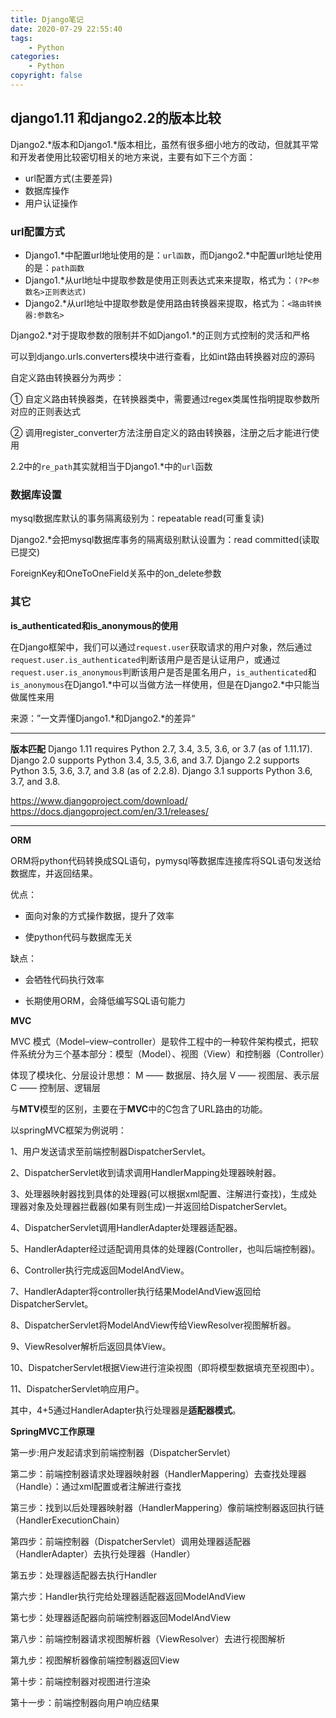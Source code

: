 ```yaml
---
title: Django笔记
date: 2020-07-29 22:55:40
tags:
    - Python
categories:
    - Python
copyright: false
---
```




## django1.11 和django2.2的版本比较

Django2.*版本和Django1.*版本相比，虽然有很多细小地方的改动，但就其平常和开发者使用比较密切相关的地方来说，主要有如下三个方面：

- url配置方式(主要差异)
- 数据库操作
- 用户认证操作

<!-- more -->



### url配置方式

-  Django1.*中配置url地址使用的是：`url函数`，而Django2.*中配置url地址使用的是：`path函数`
- Django1.*从url地址中提取参数是使用正则表达式来来提取，格式为：`(?P<参数名>正则表达式)`
- Django2.*从url地址中提取参数是使用路由转换器来提取，格式为：`<路由转换器:参数名>`

Django2.*对于提取参数的限制并不如Django1.*的正则方式控制的灵活和严格

可以到django.urls.converters模块中进行查看，比如int路由转换器对应的源码



自定义路由转换器分为两步：

① 自定义路由转换器类，在转换器类中，需要通过regex类属性指明提取参数所对应的正则表达式

② 调用register_converter方法注册自定义的路由转换器，注册之后才能进行使用



2.2中的`re_path`其实就相当于Django1.*中的`url`函数



### 数据库设置



mysql数据库默认的事务隔离级别为：repeatable read(可重复读)

Django2.*会把mysql数据库事务的隔离级别默认设置为：read committed(读取已提交)



ForeignKey和OneToOneField关系中的on_delete参数



### 其它

**is_authenticated和is_anonymous的使用**

在Django框架中，我们可以通过`request.user`获取请求的用户对象，然后通过`request.user.is_authenticated`判断该用户是否是认证用户，或通过`request.user.is_anonymous`判断该用户是否是匿名用户，`is_authenticated`和`is_anonymous`在Django1.*中可以当做方法一样使用，但是在Django2.*中只能当做属性来用



来源：”一文弄懂Django1.*和Django2.*的差异“

---



**版本匹配**
Django 1.11 requires Python 2.7, 3.4, 3.5, 3.6, or 3.7 (as of 1.11.17). 
Django 2.0 supports Python 3.4, 3.5, 3.6, and 3.7. 
Django 2.2 supports Python 3.5, 3.6, 3.7, and 3.8 (as of 2.2.8).
Django 3.1 supports Python 3.6, 3.7, and 3.8. 

https://www.djangoproject.com/download/
https://docs.djangoproject.com/en/3.1/releases/



---



**ORM**

ORM将python代码转换成SQL语句，pymysql等数据库连接库将SQL语句发送给数据库，并返回结果。

优点：

- 面向对象的方式操作数据，提升了效率

- 使python代码与数据库无关

缺点：
- 会牺牲代码执行效率

- 长期使用ORM，会降低编写SQL语句能力



**MVC**

MVC 模式（Model–view–controller）是软件工程中的一种软件架构模式，把软件系统分为三个基本部分：模型（Model）、视图（View）和控制器（Controller）

体现了模块化、分层设计思想：
M —— 数据层、持久层
V —— 视图层、表示层
C —— 控制层、逻辑层

与**MTV**模型的区别，主要在于**MVC**中的C包含了URL路由的功能。

以springMVC框架为例说明：

1、用户发送请求至前端控制器DispatcherServlet。

2、DispatcherServlet收到请求调用HandlerMapping处理器映射器。

3、处理器映射器找到具体的处理器(可以根据xml配置、注解进行查找)，生成处理器对象及处理器拦截器(如果有则生成)一并返回给DispatcherServlet。

4、DispatcherServlet调用HandlerAdapter处理器适配器。

5、HandlerAdapter经过适配调用具体的处理器(Controller，也叫后端控制器)。

6、Controller执行完成返回ModelAndView。

7、HandlerAdapter将controller执行结果ModelAndView返回给DispatcherServlet。

8、DispatcherServlet将ModelAndView传给ViewResolver视图解析器。

9、ViewResolver解析后返回具体View。

10、DispatcherServlet根据View进行渲染视图（即将模型数据填充至视图中）。

11、DispatcherServlet响应用户。


其中，4+5通过HandlerAdapter执行处理器是**适配器模式**。



**SpringMVC工作原理**

第一步:用户发起请求到前端控制器（DispatcherServlet）

第二步：前端控制器请求处理器映射器（HandlerMappering）去查找处理器（Handle）：通过xml配置或者注解进行查找

第三步：找到以后处理器映射器（HandlerMappering）像前端控制器返回执行链（HandlerExecutionChain）

第四步：前端控制器（DispatcherServlet）调用处理器适配器（HandlerAdapter）去执行处理器（Handler）

第五步：处理器适配器去执行Handler

第六步：Handler执行完给处理器适配器返回ModelAndView

第七步：处理器适配器向前端控制器返回ModelAndView

第八步：前端控制器请求视图解析器（ViewResolver）去进行视图解析

第九步：视图解析器像前端控制器返回View

第十步：前端控制器对视图进行渲染

第十一步：前端控制器向用户响应结果


